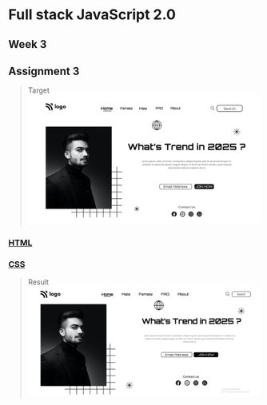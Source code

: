 # Full stack JavaScript 2.0

## Week 3

## Assignment 3

>Target
![](output.png)

###  [HTML](index.html)
### [CSS](style.css)

>Result
![](result.PNG)